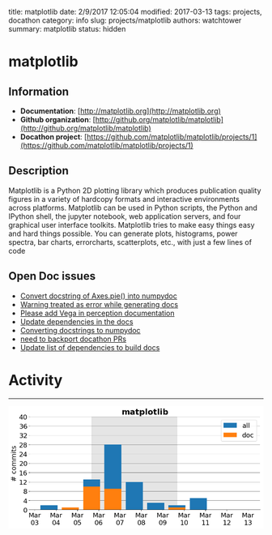 title: matplotlib
date: 2/9/2017 12:05:04
modified: 2017-03-13
tags: projects, docathon
category: info
slug: projects/matplotlib
authors: watchtower
summary: matplotlib
status: hidden

# matplotlib

## Information

* **Documentation**: [http://matplotlib.org](http://matplotlib.org)
* **Github organization**: [http://github.org/matplotlib/matplotlib](http://github.org/matplotlib/matplotlib)
* **Docathon project**: [https://github.com/matplotlib/matplotlib/projects/1](https://github.com/matplotlib/matplotlib/projects/1)

## Description
Matplotlib is a Python 2D plotting library which produces publication quality figures in a variety of hardcopy formats and interactive environments across platforms. Matplotlib can be used in Python scripts, the Python and IPython shell, the jupyter notebook, web application servers, and four graphical user interface toolkits. Matplotlib tries to make easy things easy and hard things possible. You can generate plots, histograms, power spectra, bar charts, errorcharts, scatterplots, etc., with just a few lines of code

## Open Doc issues

* [Convert docstring of Axes.pie() into numpydoc](https://github.com/matplotlib/matplotlib/issues/8272)
* [Warning treated as error while generating docs](https://github.com/matplotlib/matplotlib/issues/8145)
* [Please add Vega in perception documentation](https://github.com/matplotlib/matplotlib/issues/8073)
* [Update dependencies in the docs](https://github.com/matplotlib/matplotlib/issues/7858)
* [Converting docstrings to numpydoc](https://github.com/matplotlib/matplotlib/issues/7205)
* [need to backport docathon PRs](https://github.com/matplotlib/matplotlib/issues/8223)
* [Update list of dependencies to build docs](https://github.com/matplotlib/matplotlib/issues/8174)


# Activity
---
![](images/matplotlib.png)